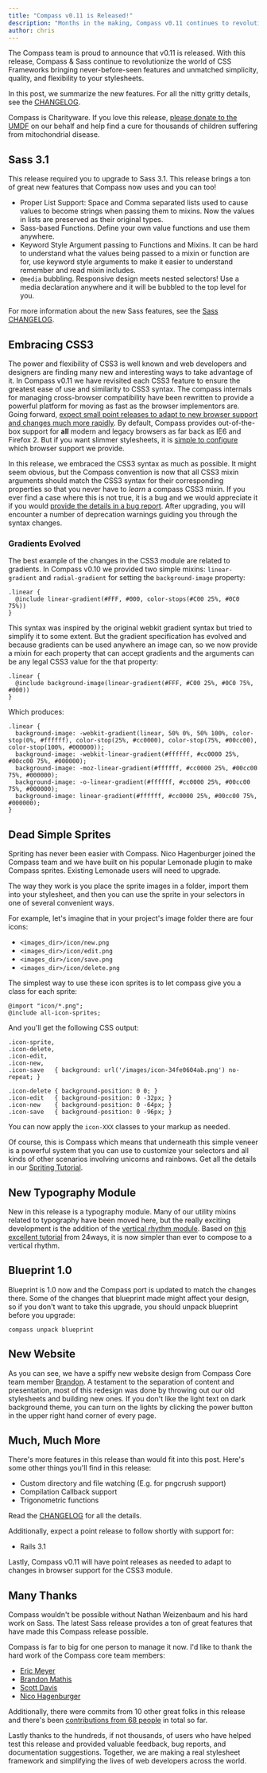 ```yaml
---
title: "Compass v0.11 is Released!"
description: "Months in the making, Compass v0.11 continues to revolutionize CSS Frameworks."
author: chris
---
```


The Compass team is proud to announce that v0.11 is released. With this release, Compass & Sass continue to revolutionize the world of CSS Frameworks bringing never-before-seen features and unmatched simplicity, quality, and flexibility to your stylesheets.

In this post, we summarize the new features. For all the nitty gritty details, see the [CHANGELOG](/CHANGELOG/).

Compass is Charityware. If you love this release, [please donate to the UMDF](http://umdf.org/compass) on our behalf and help find a cure for thousands of children suffering from mitochondrial disease.

## Sass 3.1

This release required you to upgrade to Sass 3.1. This release brings a ton of great new features that Compass now uses and you can too!

* Proper List Support: Space and Comma separated lists used to cause values to become strings
  when passing them to mixins. Now the values in lists are preserved as their original types.
* Sass-based Functions. Define your own value functions and use them anywhere.
* Keyword Style Argument passing to Functions and Mixins. It can be hard to understand what
  the values being passed to a mixin or function are for, use keyword style arguments to
  make it easier to understand remember and read mixin includes.
* `@media` bubbling. Responsive design meets nested selectors! Use a media declaration anywhere and it
  will be bubbled to the top level for you.

For more information about the new Sass features, see the [Sass CHANGELOG](http://sass-lang.com/docs/yardoc/file.SASS_CHANGELOG.html).


## Embracing CSS3

The power and flexibility of CSS3 is well known and web developers and designers are finding many new and interesting ways to take advantage of it. In Compass v0.11 we have revisited each CSS3 feature to ensure the greatest ease of use and similarity to CSS3 syntax. The compass internals for managing cross-browser compatibility have been rewritten to provide a powerful platform for moving as fast as the browser implementors are. Going forward, <span style="text-decoration: underline;">expect small point releases to adapt to new browser support and changes much more rapidly</span>. By default, Compass provides out-of-the-box support for **all** modern and legacy browsers as far back as IE6 and Firefox 2. But if you want slimmer stylesheets, it is [simple to configure](/reference/compass/support/) which browser support we provide.

In this release, we embraced the CSS3 syntax as much as possible. It might seem obvious, but the Compass convention is now that all CSS3 mixin arguments should match the CSS3 syntax for their corresponding properties so that you never have to *learn* a compass CSS3 mixin. If you ever find a case where this is not true, it is a bug and we would appreciate it if you would [provide the details in a bug report](http://github.com/chriseppstein/compass/issues). After upgrading, you will encounter a number of deprecation warnings guiding you through the syntax changes.

### Gradients Evolved

The best example of the changes in the CSS3 module are related to gradients. In Compass v0.10 we provided two simple mixins: `linear-gradient` and `radial-gradient` for setting the `background-image` property:

    .linear {
      @include linear-gradient(#FFF, #000, color-stops(#C00 25%, #0C0 75%))
    }

This syntax was inspired by the original webkit gradient syntax but tried to simplify it to some extent. But the gradient specification has evolved and because gradients can be used anywhere an image can, so we now provide a mixin for each property that can accept gradients and the arguments
can be any legal CSS3 value for the that property:

    .linear {
      @include background-image(linear-gradient(#FFF, #C00 25%, #0C0 75%, #000))
    }

Which produces:

    .linear {
      background-image: -webkit-gradient(linear, 50% 0%, 50% 100%, color-stop(0%, #ffffff), color-stop(25%, #cc0000), color-stop(75%, #00cc00), color-stop(100%, #000000));
      background-image: -webkit-linear-gradient(#ffffff, #cc0000 25%, #00cc00 75%, #000000);
      background-image: -moz-linear-gradient(#ffffff, #cc0000 25%, #00cc00 75%, #000000);
      background-image: -o-linear-gradient(#ffffff, #cc0000 25%, #00cc00 75%, #000000);
      background-image: linear-gradient(#ffffff, #cc0000 25%, #00cc00 75%, #000000);
    }

## Dead Simple Sprites

Spriting has never been easier with Compass. Nico Hagenburger joined the Compass team and we have built on his popular Lemonade plugin to make Compass sprites. Existing Lemonade users will need to upgrade.

The way they work is you place the sprite images in a folder,
import them into your stylesheet, and then you can use the sprite in your selectors in one
of several convenient ways.

For example, let's imagine that in your project's image folder there are four icons:

* `<images_dir>/icon/new.png`
* `<images_dir>/icon/edit.png`
* `<images_dir>/icon/save.png`
* `<images_dir>/icon/delete.png`

The simplest way to use these icon sprites is to let compass give you a class for each sprite:
    
    @import "icon/*.png";
    @include all-icon-sprites;

And you'll get the following CSS output:

    .icon-sprite,
    .icon-delete,
    .icon-edit,
    .icon-new,
    .icon-save   { background: url('/images/icon-34fe0604ab.png') no-repeat; }
    
    .icon-delete { background-position: 0 0; }
    .icon-edit   { background-position: 0 -32px; }
    .icon-new    { background-position: 0 -64px; }
    .icon-save   { background-position: 0 -96px; }

You can now apply the `icon-XXX` classes to your markup as needed.

Of course, this is Compass which means that underneath this simple veneer is a powerful system that you can use to customize your selectors and all kinds of other scenarios involving unicorns and rainbows. Get all the details in our [Spriting Tutorial](/help/tutorials/spriting/).

## New Typography Module

New in this release is a typography module. Many of our utility mixins related to typography have been moved here, but the really exciting development is the addition of the [vertical rhythm module](/reference/compass/typography/vertical_rhythm/). Based on [this excellent tutorial](http://24ways.org/2006/compose-to-a-vertical-rhythm) from 24ways, it is now simpler than ever to compose to a vertical rhythm.

## Blueprint 1.0

Blueprint is 1.0 now and the Compass port is updated to match the changes there. Some of the changes that blueprint made might affect your design, so if you don't want to take this upgrade, you should unpack blueprint before you upgrade:

    compass unpack blueprint

## New Website

As you can see, we have a spiffy new website design from Compass Core team member [Brandon](http://brandonmathis.com/). A testament to the separation of content and presentation, most of this redesign was done by throwing out our old stylesheets and building new ones. If you don't like the light text on dark background theme, you can turn on the lights by clicking the power button in the upper right hand corner of every page.

## Much, Much More

There's more features in this release than would fit into this post. Here's some other things you'll find in this release:

* Custom directory and file watching (E.g. for pngcrush support)
* Compilation Callback support
* Trigonometric functions

Read the [CHANGELOG](/CHANGELOG/) for all the details.

Additionally, expect a point release to follow shortly with support for:

* Rails 3.1

Lastly, Compass v0.11 will have point releases as needed to adapt to changes in browser support for the CSS3 module.

## Many Thanks

Compass wouldn't be possible without Nathan Weizenbaum and his hard work on Sass. The latest Sass release
provides a ton of great features that have made this Compass release possible.

Compass is far to big for one person to manage it now. I'd like to thank the hard work of the Compass core team members:

* [Eric Meyer](http://eric.oddbird.net/)
* [Brandon Mathis](http://brandonmathis.com/)
* [Scott Davis](https://github.com/jetviper21)
* [Nico Hagenburger](http://www.hagenburger.net/)

Additionally, there were commits from 10 other great folks in this release and there's been [contributions from 68 people](https://github.com/chriseppstein/compass/contributors) in total so far.

Lastly thanks to the hundreds, if not thousands, of users who have helped test this release and provided valuable feedback, bug reports, and documentation suggestions. Together, we are making a real stylesheet framework and simplifying the lives of web developers across the world.
